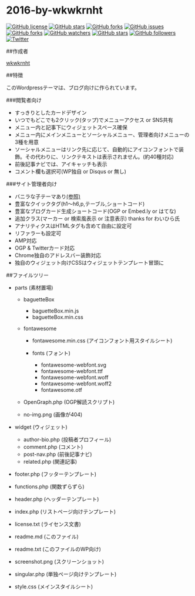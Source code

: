 2016-by-wkwkrnht
====

[![GitHub license](https://img.shields.io/badge/license-MIT-blue.svg)](https://raw.githubusercontent.com/wkwkrnht/2016-by-wkwkrnht/master/LICENSE) [![GitHub stars](https://img.shields.io/github/stars/wkwkrnht/2016-by-wkwkrnht.svg)](https://github.com/wkwkrnht/2016-by-wkwkrnht/stargazers) [![GitHub forks](https://img.shields.io/github/forks/wkwkrnht/2016-by-wkwkrnht.svg)](https://github.com/wkwkrnht/2016-by-wkwkrnht/network) [![GitHub issues](https://img.shields.io/github/issues/wkwkrnht/2016-by-wkwkrnht.svg)](https://github.com/wkwkrnht/2016-by-wkwkrnht/issues) [![GitHub forks](https://img.shields.io/github/forks/badges/shields.svg?style=social&label=Fork&maxAge=2592000)]() [![GitHub watchers](https://img.shields.io/github/watchers/badges/shields.svg?style=social&label=Watch&maxAge=2592000)]() [![GitHub stars](https://img.shields.io/github/stars/badges/shields.svg?style=social&label=Star&maxAge=2592000)]() [![GitHub followers](https://img.shields.io/github/followers/espadrine.svg?style=social&label=Follow&maxAge=2592000)]() [![Twitter](https://img.shields.io/twitter/url/http/github.com/wkwkrnht/2016-by-wkwkrnht.svg?style=social)](https://twitter.com/intent/tweet?text=Wow:&url=%5Bobject%20Object%5D)

##作成者

[wkwkrnht](https://github.com/wkwkrnht)

##特徴

このWordpressテーマは、ブログ向けに作られています。

###閲覧者向け

* すっきりとしたカードデザイン
* いつでもどこでも2クリック(タップ)でメニューアクセス or SNS共有
* メニュー内と記事下にウィジェットスペース確保
* メニュー内にメインメニューとソーシャルメニュー、管理者向けメニューの3種を用意
* ソーシャルメニューはリンク先に応じて、自動的にアイコンフォントで装飾。その代わりに、リンクテキストは表示されません。(約40種対応)
* 前後記事ナビでは、アイキャッチも表示
* コメント欄も選択可(WP独自 or Disqus or 無し)

###サイト管理者向け

* バニラな子テーマあり[(参照)](https://github.com/wkwkrnht/2016-by-wkwkrnht-child/)
* 豊富なクイックタグ(h1～h6,p,テーブル,ショートコード)
* 豊富なブログカード生成ショートコード(OGP or Embed.ly or はてな)
* 追加クラス(マーカー or 検索風表示 or 注意表示) thanks for わいひら氏
* アナリティクスはHTMLタグも含めて自由に設定可
* リファラーも設定可
* AMP対応
* OGP & Twitterカード対応
* Chrome独自のアドレスバー装飾対応
* 独自のウィジェット向けCSSはウィジェットテンプレート冒頭に

##ファイルツリー

* parts (素材置場)

    * baguetteBox

        * baguetteBox.min.js
        * baguetteBox.min.css

    * fontawesome

        * fontawesome.min.css (アイコンフォント用スタイルシート)
        * fonts (フォント)

            * fontawesome-webfont.svg
            * fontawesome-webfont.ttf
            * fontawesome-webfont.woff
            * fontawesome-webfont.woff2
            * fontawesome.otf


    * OpenGraph.php (OGP解読スクリプト)
    * no-img.png (画像が404)

* widget (ウィジェット)

    * author-bio.php (投稿者プロフィール)
    * comment.php (コメント)
    * post-nav.php (前後記事ナビ)
    * related.php (関連記事)

* footer.php (フッターテンプレート)
* functions.php (関数ずらずら)
* header.php (ヘッダーテンプレート)
* index.php (リストページ向けテンプレート)
* license.txt (ライセンス文書)
* readme.md (このファイル)
* readme.txt (このファイルのWP向け)
* screenshot.png (スクリーンショット)
* singular.php (単独ページ向けテンプレート)
* style.css (メインスタイルシート)
